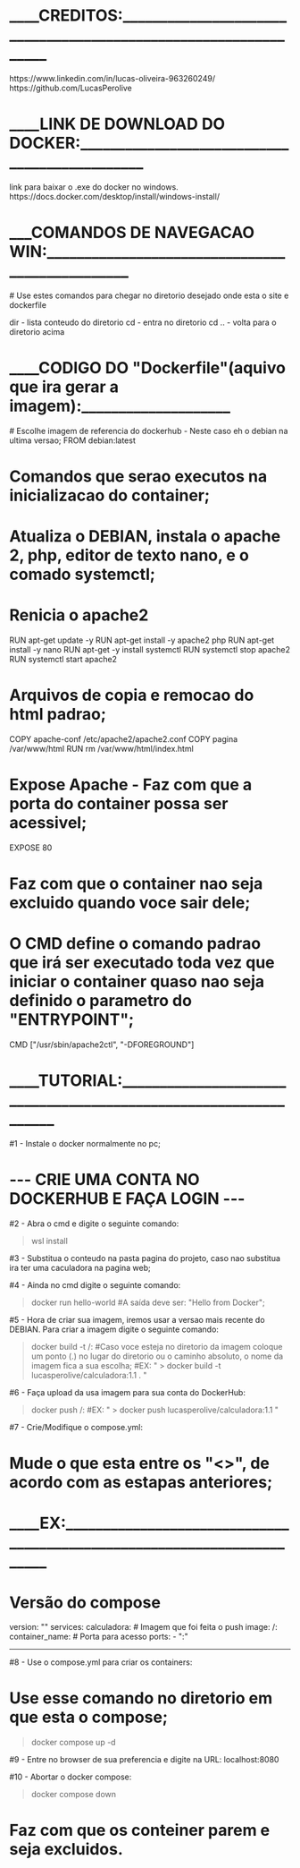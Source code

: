 <h1>____CREDITOS:________________________________________________________________</h1>
https://www.linkedin.com/in/lucas-oliveira-963260249/
https://github.com/LucasPerolive


<h1>____LINK DE DOWNLOAD DO DOCKER:______________________________________________</h1>
link para baixar o .exe do docker no windows.
https://docs.docker.com/desktop/install/windows-install/



<h1>___COMANDOS DE NAVEGACAO WIN:________________________________________________</h1>
# Use estes comandos para chegar no diretorio desejado onde esta o site e dockerfile

dir - lista conteudo do diretorio
cd - entra no diretorio
cd .. - volta para o diretorio acima



<h1>____CODIGO DO "Dockerfile"(aquivo que ira gerar a imagem):____________________</h1>
# Escolhe imagem de referencia do  dockerhub - Neste caso eh o debian na ultima versao;
FROM debian:latest

# Comandos que serao executos na inicializacao do container;
# Atualiza o DEBIAN, instala o apache 2, php, editor de texto nano, e o comado systemctl;
# Renicia o apache2
RUN apt-get update -y
RUN apt-get install -y apache2 php
RUN apt-get install -y nano
RUN apt-get -y install systemctl
RUN systemctl stop apache2
RUN systemctl start apache2

# Arquivos de copia e remocao do html padrao;
COPY apache-conf /etc/apache2/apache2.conf
COPY pagina /var/www/html
RUN rm /var/www/html/index.html

# Expose Apache - Faz com que a porta do container possa ser acessivel;
EXPOSE 80

# Faz com que o container nao seja excluido quando voce sair dele;
# O CMD define o comando padrao que irá ser executado toda vez que iniciar o container quaso nao seja definido o parametro do "ENTRYPOINT";
CMD ["/usr/sbin/apache2ctl", "-DFOREGROUND"]



<h1>____TUTORIAL:_________________________________________________________________</h1>

#1 - Instale o docker normalmente no pc;
# --- CRIE UMA CONTA NO DOCKERHUB E FAÇA LOGIN --- 

#2 - Abra o cmd e digite o seguinte comando: 
>wsl install

#3 - Substitua o conteudo na pasta pagina do projeto, caso nao substitua ira ter uma caculadora na pagina web;

#4 - Ainda no cmd digite o seguinte comando:
>docker run hello-world
#A saída deve ser: "Hello from Docker";

#5 - Hora de criar sua imagem, iremos usar a versao mais recente do DEBIAN. Para criar a imagem digite o seguinte comando:
> docker build -t <nomedousuariododockerhub>/<nomedaimagem>:<versao> <diretorio>
#Caso voce esteja no diretorio da imagem coloque um ponto (.) no lugar do diretorio ou o caminho absoluto, o nome da imagem fica a sua escolha;
#EX: "  > docker build -t lucasperolive/calculadora:1.1 .  "

#6 - Faça upload da usa imagem para sua conta do DockerHub:
> docker push <nomedousuariododockerhub>/<nomedaimagem>:<versao>
#EX: "  > docker push lucasperolive/calculadora:1.1   "

#7 - Crie/Modifique o compose.yml:
# Mude o que esta entre os "<>", de acordo com as estapas anteriores;
<h1>____EX:________________________________________________________________________</h1>

# Versão do compose
version: "<versao>"
services:
  calculadora:
    # Imagem que foi feita o push
    image: <nomedousuariododockerhub>/<nomedaimagem>:<versao>
    container_name: <nomedocontainer>
    # Porta para acesso
    ports:
      - "<portadeacesso>:<portadoprotocolo>"
<hr>

#8 - Use o compose.yml para criar os containers:
# Use esse comando no diretorio em que esta o compose;
> docker compose up -d

#9 - Entre no browser de sua preferencia e digite na URL:
localhost:8080

#10 - Abortar o docker compose:
> docker compose down
# Faz com que os conteiner parem e seja excluidos.




